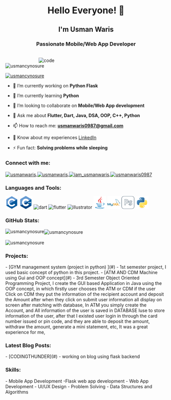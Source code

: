 <h1 align="center">Hello Everyone! 👋</h1>
<h2 align="center">I'm Usman Waris</h2>
<h3 align="center">Passionate Mobile/Web App Developer</h3>
<br/>

<img align="right" alt="code" width="400" src="https://img.freepik.com/free-vector/hacker-operating-laptop-cartoon-icon-illustration-technology-icon-concept-isolated-flat-cartoon-style_138676-2387.jpg?w=360">

<p align="left">
  <img src="https://komarev.com/ghpvc/?username=usmancynosure&label=Profile%20views&color=0e75b6&style=flat" alt="usmancynosure" />
</p>

<p align="left">
  <a href="https://github.com/ryo-ma/github-profile-trophy">
    <img src="https://github-profile-trophy.vercel.app/?username=usmancynosure" alt="usmancynosure" />
  </a>
</p>

- 🔭 I’m currently working on **Python Flask**

- 🌱 I’m currently learning **Python**

- 👯 I’m looking to collaborate on **Mobile/Web App development**

- 💬 Ask me about **Flutter, Dart, Java, DSA, OOP, C++, Python**

- 📫 How to reach me: **usmanwaris0987@gmail.com**

- 📄 Know about my experiences [LinkedIn](https://www.linkedin.com/in/usman-waris-46a77b1b5/)

- ⚡ Fun fact: **Solving problems while sleeping**

<h3 align="left">Connect with me:</h3>
<p align="left">
  <a href="https://linkedin.com/in/usmanwaris" target="blank">
    <img align="center" src="https://raw.githubusercontent.com/rahuldkjain/github-profile-readme-generator/master/src/images/icons/Social/linked-in-alt.svg" alt="usmanwaris" height="30" width="40" />
  </a>
  <a href="https://fb.com/usmanwaris" target="blank">
    <img align="center" src="https://raw.githubusercontent.com/rahuldkjain/github-profile-readme-generator/master/src/images/icons/Social/facebook.svg" alt="usmanwaris" height="30" width="40" />
  </a>
  <a href="https://instagram.com/iam_usmanwaris" target="blank">
    <img align="center" src="https://raw.githubusercontent.com/rahuldkjain/github-profile-readme-generator/master/src/images/icons/Social/instagram.svg" alt="iam_usmanwaris" height="30" width="40" />
  </a>
  <a href="https://www.hackerearth.com/usmanwaris0987" target="blank">
    <img align="center" src="https://raw.githubusercontent.com/rahuldkjain/github-profile-readme-generator/master/src/images/icons/Social/hackerearth.svg" alt="usmanwaris0987" height="30" width="40" />
  </a>
</p>

<h3 align="left">Languages and Tools:</h3>
<p align="left">
  <img src="https://raw.githubusercontent.com/devicons/devicon/master/icons/c/c-original.svg" alt="c" width="40" height="40"/>
  <img src="https://raw.githubusercontent.com/devicons/devicon/master/icons/cplusplus/cplusplus-original.svg" alt="cplusplus" width="40" height="40"/>
  <img src="https://www.vectorlogo.zone/logos/dartlang/dartlang-icon.svg" alt="dart" width="40" height="40"/>
  <img src="https://www.vectorlogo.zone/logos/flutterio/flutterio-icon.svg" alt="flutter" width="40" height="40"/>
  <img src="https://www.vectorlogo.zone/logos/adobe_illustrator/adobe_illustrator-icon.svg" alt="illustrator" width="40" height="40"/>
  <img src="https://raw.githubusercontent.com/devicons/devicon/master/icons/java/java-original.svg" alt="java" width="40" height="40"/>
  <img src="https://raw.githubusercontent.com/devicons/devicon/master/icons/mysql/mysql-original-wordmark.svg" alt="mysql" width="40" height="40"/>
  <img src="https://raw.githubusercontent.com/devicons/devicon/master/icons/photoshop/photoshop-line.svg" alt="photoshop" width="40" height="40"/>
  <img src="https://raw.githubusercontent.com/devicons/devicon/master/icons/python/python-original.svg" alt="python" width="40" height="40"/>
</p>

<h3 align="left">GitHub Stats:</h3>
<p align="left">
  <img align="left" src="https://github-readme-stats.vercel.app/api/top-langs?username=usmancynosure&show_icons=true&locale=en&layout=compact" alt="usmancynosure" />
</p>
<p align="left">
  <img align="center" src="https://github-readme-stats.vercel.app/api?username=usmancynosure&show_icons=true&locale=en" alt="usmancynosure" />
</p>
<p align="left">
  <img align="center" src="https://github-readme-streak-stats.herokuapp.com/?user=usmancynosure&" alt="usmancynosure" />
</p>

<h3 align="left">Projects:</h3>
<p align="left">
  - [GYM management system (project in python) ](#) - 1st semester project, I used basic concept of python in this project.
  - [ATM AND CDM Machine using Gui and OOP concept](#) - 3rd Semester Object Oriented Programming Project, I create the GUI based Application in Java using the OOP concept, in which firstly user chooses the ATM or CDM if the user Click on CDM they put the information of the recipient account and deposit the Amount after when they click on submit user information all display on screen after matching with database, 
In ATM you simply create the Account, and All information of the user is saved in DATABASE Iuse to store information of the user, after that I existed user login in through the card number issued or pin code, and they are able to deposit the amount, withdraw the amount, generate a mini statement, etc,
It was a great experience for me,

</p>

<h3 align="left">Latest Blog Posts:</h3>
<p align="left">
  - [CODINGTHUNDER](#) - working on blog using flask backend
  
</p>

<h3 align="left">Skills:</h3>
<p align="left">
  - Mobile App Development
  -Flask web app development
  - Web App Development
  - UI/UX Design
  - Problem Solving
  - Data Structures and Algorithms
</p>
